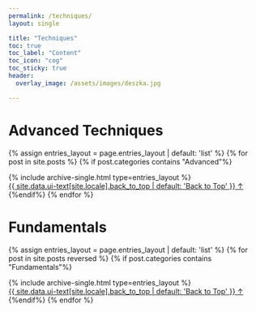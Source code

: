 ```yaml
---
permalink: /techniques/
layout: single

title: "Techniques"
toc: true
toc_label: "Content"
toc_icon: "cog"
toc_sticky: true
header:
  overlay_image: /assets/images/deszka.jpg

---
```

# Advanced Techniques

{% assign entries_layout = page.entries_layout | default: 'list' %}
{% for post in site.posts %}
{% if post.categories contains "Advanced"%}
<section id="Advanced" class="taxonomy__section">  
    <div class="entries-{{ entries_layout }}">
    {% include archive-single.html type=entries_layout %}
      </div>
      <a href="#page-title" class="back-to-top">{{ site.data.ui-text[site.locale].back_to_top | default: 'Back to Top' }} &uarr;</a>
  </section>
{%endif%}
{% endfor %}

# Fundamentals

{% assign entries_layout = page.entries_layout | default: 'list' %}
{% for post in site.posts reversed %}
{% if post.categories contains "Fundamentals"%}
<section id="Fundamentals" class="taxonomy__section">  
    <div class="entries-{{ entries_layout }}">
    {% include archive-single.html type=entries_layout %}
      </div>
      <a href="#page-title" class="back-to-top">{{ site.data.ui-text[site.locale].back_to_top | default: 'Back to Top' }} &uarr;</a>
  </section>
{%endif%}
{% endfor %}

